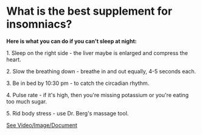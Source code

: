 # What is the best supplement for insomniacs?

**Here is what you can do if you can't sleep at night:**

1\. Sleep on the right side - the liver maybe is enlarged and compress the heart.

2\. Slow the breathing down - breathe in and out equally, 4-5 seconds each.

3\. Be in bed by 10:30 pm - to catch the circadian rhythm.

4\. Pulse rate - if it's high, then you're missing potassium or you're eating too much sugar.

5\. Rid body stress - use Dr. Berg's massage tool.

 [See Video/Image/Document](https://hls-player.drberg.com/asset?path=migrated-assets/cant-sleep-try-these-5-tips-to-get-a-better-nights-sleep-drberg)